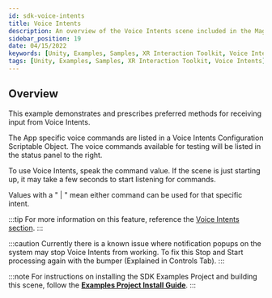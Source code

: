 ```yaml
---
id: sdk-voice-intents
title: Voice Intents
description: An overview of the Voice Intents scene included in the Magic Leap 2 Examples Project, which uses Unity's XR Interaction Toolkit.
sidebar_position: 19
date: 04/15/2022
keywords: [Unity, Examples, Samples, XR Interaction Toolkit, Voice Intents]
tags: [Unity, Examples, Samples, XR Interaction Toolkit, Voice Intents]
---
```



## Overview

This example demonstrates and prescribes preferred methods for receiving input from Voice Intents.

The App specific voice commands are listed in a Voice Intents Configuration Scriptable Object. The voice commands available for testing will be listed in the status panel to the right.

To use Voice Intents, speak the command value. If the scene is just starting up, it may take a few seconds to start listening for commands.

Values with a " | " mean either command can be used for that specific intent.

:::tip
For more information on this feature, reference the [Voice Intents section](/versioned_docs/version-02-Aug-2023/guides/unity/input/voice-intents/voice-intents-overview.md).
:::

:::caution
Currently there is a known issue where notification popups on the system may stop Voice Intents from working. To fix this Stop and Start processing again with the bumper (Explained in Controls Tab).
:::

:::note
For instructions on installing the SDK Examples Project and building this scene, follow the [**Examples Project Install Guide**](/versioned_docs/version-02-Aug-2023/guides/unity/sdk-example-scenes/sdk-install-setup.md).
:::

